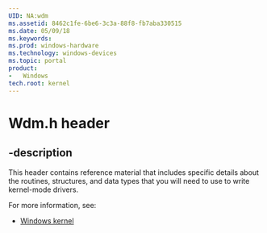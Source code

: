 ```yaml
---
UID: NA:wdm
ms.assetid: 8462c1fe-6be6-3c3a-88f8-fb7aba330515
ms.date: 05/09/18
ms.keywords: 
ms.prod: windows-hardware
ms.technology: windows-devices
ms.topic: portal
product:
-	Windows
tech.root: kernel
---
```


# Wdm.h header


## -description


This header contains reference material that includes specific details about the routines, structures, and data types that you will need to use to write kernel-mode drivers. 

For more information, see:

- [Windows kernel](../_kernel/index.md)

